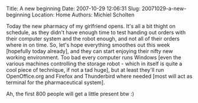 Title: A new beginning
Date: 2007-10-29 12:06:31
Slug: 20071029-a-new-beginning
Location: Home
Authors: Michiel Scholten

<p>Today the new pharmacy of my girlfriend opens. It's all a bit thight on schedule, as they didn't have enough time to test handing out orders with their computer system and the robot enough, and not all of their orders where in on time. So, let's hope everything smoothes out this week [hopefully today already], and they can start enjoying their nifty new working environment. Too bad every computer runs Windows [even the various machines controlling the storage robot - which in itself is quite a cool piece of technique, if not a tad huge], but at least they'll run OpenOffice.org and Firefox and Thunderbird where needed [most will act as terminal for the pharmaceutical system].</p>

<p>Ah, the first 800 people will get a little present btw :)</p>